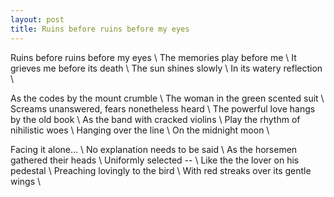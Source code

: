 ```yaml
---
layout: post
title: Ruins before ruins before my eyes
---
```


Ruins before ruins before my eyes \\
The memories play before me \\
It grieves me before its death \\
The sun shines slowly \\
In its watery reflection \\

As the codes by the mount crumble \\
The woman in the green scented suit \\
Screams unanswered, fears nonetheless heard \\
The powerful love hangs by the old book \\
As the band with cracked violins \\
Play the rhythm of nihilistic woes \\
Hanging over the line \\
On the midnight moon \\

Facing it alone... \\
No explanation needs to be said \\
As the horsemen gathered their heads \\
Uniformly selected -- \\
Like the the lover on his pedestal \\
Preaching lovingly to the bird \\
With red streaks over its gentle wings \\

